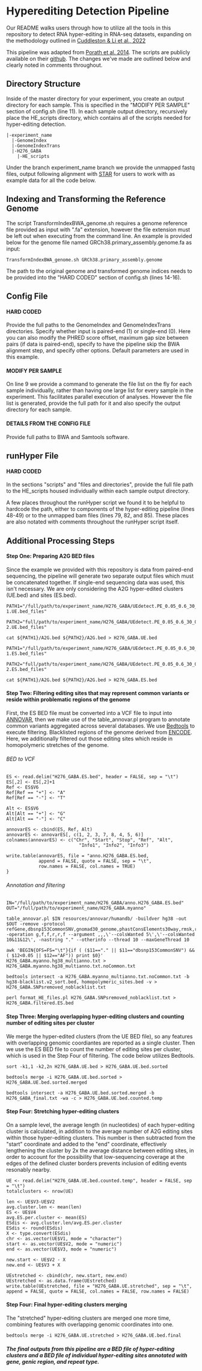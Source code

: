 # Hyperediting Detection Pipeline

Our README walks users through how to utilize all the tools in this repository to detect RNA hyper-editing in RNA-seq datasets, expanding on the methodology outlined in [Cuddleston & Li et al., 2022](https://www.nature.com/articles/s41467-022-30531-0)

This pipeline was adapted from [Porath et al. 2014](https://www.nature.com/articles/ncomms5726). The scripts are publicly available on their [github](https://github.com/hagitpt/Hyper-editing). The changes we've made are outlined below and clearly noted in comments throughout.

## Directory Structure
Inside of the master directory for your experiment, you create an output directory for each sample. This is specified in the "MODIFY PER SAMPLE" section of config.sh (line 11). In each sample output directory, recursively place the HE_scripts directory, which contains all of the scripts needed for hyper-editing detection.

```
|-experiment_name
  |-GenomeIndex
  |-GenomeIndexTrans
  |-H276_GABA
    |-HE_scripts
```

Under the branch experiment_name branch we provide the unmapped fastq files, output following alignment with [STAR](https://github.com/alexdobin/STAR) for users to work with as example data for all the code below. 

## Indexing and Transforming the Reference Genome
The script TransformIndexBWA_genome.sh requires a genome reference file provided as input with ".fa" extension, however the file extension must be left out when executing from the command line. An example is provided below for the genome file named GRCh38.primary_assembly.genome.fa as input:

```
TransformIndexBWA_genome.sh GRCh38.primary_assembly.genome
```

The path to the original genome and transformed genome indices needs to be provided into the "HARD CODED" section of config.sh (lines 14-16).

## Config File
#### HARD CODED
Provide the full paths to the GenomeIndex and GenomeIndexTrans directories. Specify whether input is paired-end (1) or single-end (0). Here you can also modify the PHRED score offset, maximum gap size between pairs (if data is paired-end), specify to have the pipeline skip the BWA alignment step, and specify other options. Default parameters are used in this example.

#### MODIFY PER SAMPLE
On line 9 we provide a command to generate the file list on the fly for each sample individually, rather than having one large list for every sample in the experiment. This facilitates parallel execution of analyses. However the file list is generated, provide the full path for it and also specify the output directory for each sample.

#### DETAILS FROM THE CONFIG FILE
Provide full paths to BWA and Samtools software.

## runHyper File
#### HARD CODED
In the sections "scripts" and "files and directories", provide the full file path to the HE_scripts housed individually within each sample output directory.

A few places throughout the runHyper script we found it to be helpful to hardcode the path, either to components of the hyper-editing pipeline (lines 48-49) or to the unmapped bam files (lines 79, 82, and 85). These places are also notated with comments throughout the runHyper script itself.

## Additional Processing Steps
#### Step One: Preparing A2G BED files
Since the example we provided with this repository is data from paired-end sequencing, the pipeline will generate two separate output files which must be concatenated together. If single-end sequencing data was used, this isn't necessary. We are only considering the A2G hyper-edited clusters (UE.bed) and sites (ES.bed).

```
PATH1="/full/path/to/experiment_name/H276_GABA/UEdetect.PE_0.05_0.6_30_0.6_0.1_0.8_0.2/H276_GABA-1.UE.bed_files"

PATH2="full/path/to/experiment_name/H276_GABA/UEdetect.PE_0.05_0.6_30_0.6_0.1_0.8_0.2/H276_GABA-2.UE.bed_files"

cat ${PATH1}/A2G.bed ${PATH2}/A2G.bed > H276_GABA.UE.bed
```
```
PATH1="/full/path/to/experiment_name/H276_GABA/UEdetect.PE_0.05_0.6_30_0.6_0.1_0.8_0.2/H276_GABA-1.ES.bed_files"

PATH2="full/path/to/experiment_name/H276_GABA/UEdetect.PE_0.05_0.6_30_0.6_0.1_0.8_0.2/H276_GABA-2.ES.bed_files"

cat ${PATH1}/A2G.bed ${PATH2}/A2G.bed > H276_GABA.ES.bed
```

#### Step Two: Filtering editing sites that may represent common variants or reside within problematic regions of the genome

First, the ES BED file must be converted into a VCF file to input into [ANNOVAR](https://annovar.openbioinformatics.org/en/latest/user-guide/startup/#table_annovarpl), then we make use of the table_annovar.pl program to annotate common variants aggregated across several databases. We use [Bedtools](https://bedtools.readthedocs.io/en/latest/content/bedtools-suite.html) to execute filtering. Blacklisted regions of the genome derived from [ENCODE](https://www.nature.com/articles/s41598-019-45839-z). Here, we additionally filtered out those editing sites which reside in homopolymeric stretches of the genome.

###### BED to VCF
```
ES <- read.delim("H276_GABA.ES.bed", header = FALSE, sep = "\t")
ES[,2] <- ES[,2]+1
Ref <- ES$V6
Ref[Ref == "+"] <- "A"
Ref[Ref == "-"] <- "T"

Alt <- ES$V6
Alt[Alt == "+"] <- "G"
Alt[Alt == "-"] <- "C"

annovarES <- cbind(ES, Ref, Alt)
annovarES <- annovarES[, c(1, 2, 3, 7, 8, 4, 5, 6)]
colnames(annovarES) <- c("Chr", "Start", "Stop", "Ref", "Alt",
                           "Info1", "Info2", "Info3")

write.table(annovarES, file = "anno.H276_GABA.ES.bed,
            append = FALSE, quote = FALSE, sep = "\t",
            row.names = FALSE, col.names = TRUE)
}
```

###### Annotation and filtering

```
IN="/full/path/to/experiment_name/H276_GABA/anno.H276_GABA.ES.bed"
OUT="/full/path/to/experiment_name/H276_GABA.myanno"

table_annovar.pl $IN resources/annovar/humandb/ -buildver hg38 -out $OUT -remove -protocol refGene,dbsnp153CommonSNV,gnomad30_genome,phastConsElements30way,rmsk,rediportal_012920 -operation g,f,f,r,r,f --argument ,,,\'--colsWanted 5\',\'--colsWanted 10&11&12\', -nastring "." --otherinfo --thread 10 --maxGeneThread 10

awk 'BEGIN{OFS=FS="\t"}{if ( ($11=="." || $11=="dbsnp153CommonSNV") && ( $12<0.05 || $12=="AF")) print $0}' H276_GABA.myanno.hg38_multianno.txt > H276_GABA.myanno.hg38_multianno.txt.noCommon.txt

bedtools intersect -a H276_GABA.myanno_multianno.txt.noCommon.txt -b hg38-blacklist.v2_sort.bed, homopolymeric_sites.bed -v > H276_GABA.SNPsremoved_noblacklist.txt

perl format_HE_files.pl H276_GABA.SNPsremoved_noblacklist.txt > H276_GABA.filtered.ES.bed
```

#### Step Three: Merging overlapping hyper-editing clusters and counting number of editing sites per cluster

We merge the hyper-edited clusters (from the UE BED file), so any features with overlapping genomic coordiantes are reported as a single cluster. Then we use the ES BED file to count the number of editing sites per cluster, which is used in the Step Four of filtering. The code below utilizes Bedtools.

```
sort -k1,1 -k2,2n H276_GABA.UE.bed > H276_GABA.UE.bed.sorted

bedtools merge -i H276_GABA.UE.bed.sorted > H276_GABA.UE.bed.sorted.merged

bedtools intersect -a H276_GABA.UE.bed.sorted.merged -b H276_GABA_final.txt -wa -c > H276_GABA.UE.bed.counted.temp
```

#### Step Four: Stretching hyper-editing clusters

On a sample level, the average length (in nucleotides) of each hyper-editing cluster is calculated, in addition to the average number of A2G editing sites within those hyper-editing clusters. This number is then subtracted from the "start" coordinate and added to the "end" coordinate, effectively lengthening the cluster by 2x the average distance between editing sites, in order to account for the possibility that low-sequencing coverage at the edges of the defined cluster borders prevents inclusion of editing events resonably nearby.

```
UE <- read.delim("H276_GABA.UE.bed.counted.temp", header = FALSE, sep = "\t")
totalclusters <- nrow(UE)

len <- UE$V3-UE$V2
avg.cluster.len <- mean(len)
ES <- UE$V4
avg.ES.per.cluster <- mean(ES)
ESdis <- avg.cluster.len/avg.ES.per.cluster
ESdis <- round(ESdis)
X <- type.convert(ESdis)
chr <- as.vector(UE$V1, mode = "character")
start <- as.vector(UE$V2, mode = "numeric")
end <- as.vector(UE$V3, mode = "numeric")

new.start <- UE$V2 - X
new.end <- UE$V3 + X

UEstretched <- cbind(chr, new.start, new.end)
UEstretched <- as.data.frame(UEstretched)
write.table(UEstretched, file = "H276_GABA.UE.stretched", sep = "\t", append = FALSE, quote = FALSE, col.names = FALSE, row.names = FALSE)
```

#### Step Four: Final hyper-editing clusters merging

The "stretched" hyper-editing clusters are merged one more time, combining features with overlapping genomic coordinates into one.

```
bedtools merge -i H276_GABA.UE.stretched > H276_GABA.UE.bed.final

```

##### The final outputs from this pipeline are a BED file of hyper-editing clusters and a BED file of individual hyper-editing sites annotated with gene, genic region, and repeat type.
